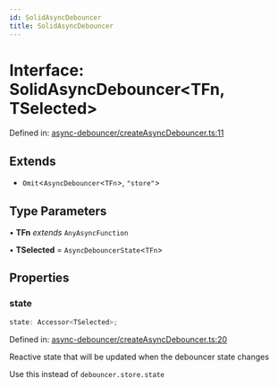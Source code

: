 ```yaml
---
id: SolidAsyncDebouncer
title: SolidAsyncDebouncer
---
```


<!-- DO NOT EDIT: this page is autogenerated from the type comments -->

# Interface: SolidAsyncDebouncer\<TFn, TSelected\>

Defined in: [async-debouncer/createAsyncDebouncer.ts:11](https://github.com/TanStack/pacer/blob/main/packages/solid-pacer/src/async-debouncer/createAsyncDebouncer.ts#L11)

## Extends

- `Omit`\<`AsyncDebouncer`\<`TFn`\>, `"store"`\>

## Type Parameters

• **TFn** *extends* `AnyAsyncFunction`

• **TSelected** = `AsyncDebouncerState`\<`TFn`\>

## Properties

### state

```ts
state: Accessor<TSelected>;
```

Defined in: [async-debouncer/createAsyncDebouncer.ts:20](https://github.com/TanStack/pacer/blob/main/packages/solid-pacer/src/async-debouncer/createAsyncDebouncer.ts#L20)

Reactive state that will be updated when the debouncer state changes

Use this instead of `debouncer.store.state`
